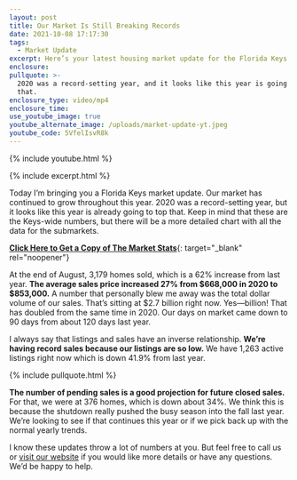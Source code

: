 ```yaml
---
layout: post
title: Our Market Is Still Breaking Records
date: 2021-10-08 17:17:30
tags:
  - Market Update
excerpt: Here’s your latest housing market update for the Florida Keys area.
enclosure:
pullquote: >-
  2020 was a record-setting year, and it looks like this year is going to top
  that.
enclosure_type: video/mp4
enclosure_time:
use_youtube_image: true
youtube_alternate_image: /uploads/market-update-yt.jpeg
youtube_code: 5VfelIsvR8k
---
```

{% include youtube.html %}

{% include excerpt.html %}

Today I’m bringing you a Florida Keys market update. Our market has continued to grow throughout this year. 2020 was a record-setting year, but it looks like this year is already going to top that. Keep in mind that these are the Keys-wide numbers, but there will be a more detailed chart with all the data for the submarkets.

[**Click Here to Get a Copy of The Market Stats**](https://vyralmarketing.s3.amazonaws.com/Lela+Ashkarian/YTD+Jan-August+21+market+stats+&#40;1&#41;.pdf){: target="_blank" rel="noopener"}

At the end of August, 3,179 homes sold, which is a 62% increase from last year. **The average sales price increased 27% from $668,000 in 2020 to $853,000.** A number that personally blew me away was the total dollar volume of our sales. That’s sitting at $2.7 billion right now. Yes—billion\! That has doubled from the same time in 2020. Our days on market came down to 90 days from about 120 days last year.&nbsp;

I always say that listings and sales have an inverse relationship. **We’re having record sales because our listings are so low.** We have 1,263 active listings right now which is down 41.9% from last year.&nbsp;

{% include pullquote.html %}

**The number of pending sales is a good projection for future closed sales.** For that, we were at 376 homes, which is down about 34%. We think this is because the shutdown really pushed the busy season into the fall last year. We’re looking to see if that continues this year or if we pick back up with the normal yearly trends.

I know these updates throw a lot of numbers at you. But feel free to call us or [visit our website](https://www.searchfloridakeyshomes.com/) if you would like more details or have any questions. We’d be happy to help.&nbsp;
